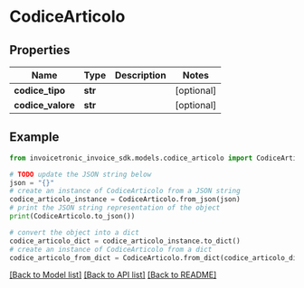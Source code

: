 # CodiceArticolo


## Properties

Name | Type | Description | Notes
------------ | ------------- | ------------- | -------------
**codice_tipo** | **str** |  | [optional] 
**codice_valore** | **str** |  | [optional] 

## Example

```python
from invoicetronic_invoice_sdk.models.codice_articolo import CodiceArticolo

# TODO update the JSON string below
json = "{}"
# create an instance of CodiceArticolo from a JSON string
codice_articolo_instance = CodiceArticolo.from_json(json)
# print the JSON string representation of the object
print(CodiceArticolo.to_json())

# convert the object into a dict
codice_articolo_dict = codice_articolo_instance.to_dict()
# create an instance of CodiceArticolo from a dict
codice_articolo_from_dict = CodiceArticolo.from_dict(codice_articolo_dict)
```
[[Back to Model list]](../README.md#documentation-for-models) [[Back to API list]](../README.md#documentation-for-api-endpoints) [[Back to README]](../README.md)


